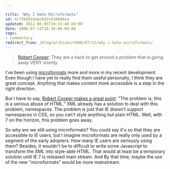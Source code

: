 ```yaml
---

title: "Why I Hate Microformats"
id: 4cf5b682dabe9d2c610006ea
updated: 2012-06-05T10:33:40-04:00
date: 2006-07-12T18:30:00-04:00
tags:
- commentary
redirect_from: /blog/archives/2006/07/12/why-i-hate-microformats/
---
```


<blockquote>
<a title="Why I Hate Microformats" href="http://www.oreillynet.com/onjava/blog/2006/07/why_i_hate_microformats.html">Robert Cooper</a>: They are a hack to get around a problem that is going away VERY shortly.

</blockquote>
I've been using <a href="http://microformats.org">microformats</a> more and more in my recent development. Even though I have yet to really find them useful personally, I think they are great concept. Anything that makes content more accessible is a step in the right direction.

But I have to say, <a title="Why I Hate Microformats" href="http://www.oreillynet.com/onjava/blog/2006/07/why_i_hate_microformats.html">Robert Cooper makes a great point</a>: "The problem is, this is a serious abuse of HTML." XML already has a solution to deal with this problem, namespaces. The problem is just that IE doesn't support namespaces in CSS, so you can't style anything but plain HTML. Well, with 7 on the horizon, this problem goes away.

So why are we still using microformats? You could say it's so that they are accessible to IE users, but I imagine microformats are really only used by a segment of the early adopters. How many IE users are seriously using them? Besides, it wouldn't be to difficult to write some Javascript to transform the XML into style-able HTML. That would at least be a temporary solution until IE 7 is released main stream. And By that time, maybe the use of the new "microformats" would be more mainstream.
